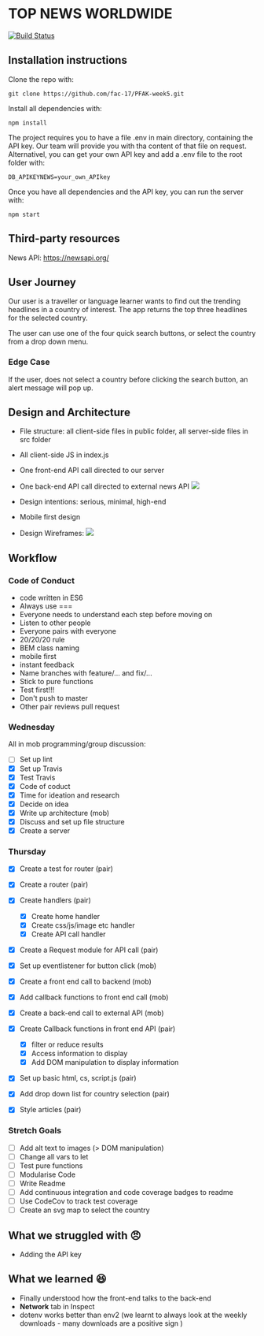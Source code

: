 # TOP NEWS WORLDWIDE 

[![Build Status](https://www.travis-ci.org/fac-17/PFAK-week5.svg?branch=master)](https://www.travis-ci.org/fac-17/PFAK-week5)

## Installation instructions 

Clone the repo with: 
```
git clone https://github.com/fac-17/PFAK-week5.git

```

Install all dependencies with: 
```
npm install
```
The project requires you to have a file .env in main directory, containing the API key. Our team will provide you with tha content of that file on request. Alternativel, you can get your own API key and add a .env file to the root folder with: 

```
DB_APIKEYNEWS=your_own_APIkey
```

Once you have all dependencies and the API key, you can run the server with: 

```
npm start
```


## Third-party resources

News API: https://newsapi.org/

## User Journey
Our user is a traveller or language learner wants to find out the trending headlines in a country of interest. The app returns the top three headlines for the selected country. 

The user can use one of the four quick search buttons, or select the country from a drop down menu. 

### Edge Case
If the user, does not select a country before clicking the search button, an alert message will pop up. 

## Design and Architecture
- File structure: all client-side files in public folder, all server-side files in src folder
- All client-side JS in index.js 
- One front-end API call directed to our server
- One back-end API call directed to external news API
 ![](https://i.imgur.com/xudgEuZ.jpg)


- Design intentions: serious, minimal, high-end 
- Mobile first design 
- Design Wireframes: 
![](https://i.imgur.com/tzRoJbF.jpg)


## Workflow 
### Code of Conduct

- code written in ES6
- Always use === 
- Everyone needs to understand each step before moving on 
- Listen to other people
- Everyone pairs with everyone 
- 20/20/20 rule 
- BEM class naming 
- mobile first 
- instant feedback 
- Name branches with feature/... and fix/... 
- Stick to pure functions
- Test first!!! 
- Don't push to master
- Other pair reviews pull request 


### Wednesday
All in mob programming/group discussion: 
- [ ] Set up lint 
- [x] Set up Travis 
- [x] Test Travis
- [x] Code of coduct
- [x] Time for ideation and research
- [x] Decide on idea
- [x] Write up architecture (mob)
- [x] Discuss and set up file structure
- [x] Create a server

### Thursday 
- [x] Create a test for router (pair)
- [x] Create a router (pair)
- [x] Create handlers (pair)
    - [x] Create home handler
    - [x] Create css/js/image etc handler
    - [x] Create API call handler
- [x] Create a Request module for API call (pair)
- [x] Set up eventlistener for button click (mob)
- [x] Create a front end call to backend (mob)
- [x] Add callback functions to front end call (mob)
- [x] Create a back-end call to external API  (mob)
- [x] Create Callback functions in front end API (pair)
    - [x] filter or reduce results 
    - [x] Access information to display 
    - [x] Add DOM manipulation to display information 
- [x] Set up basic html, cs, script.js (pair)
- [x] Add drop down list for country selection (pair)
- [x] Style articles (pair)


### Stretch Goals
- [ ] Add alt text to images (> DOM manipulation)
- [ ] Change all vars to let
- [ ] Test pure functions
- [ ] Modularise Code 
- [ ] Write Readme 
- [ ] Add continuous integration and code coverage badges to readme
- [ ] Use CodeCov to track test coverage
- [ ] Create an svg map to select the country 

## What we struggled with :angry: 
- Adding the API key 

## What we learned :satisfied:
- Finally understood how the front-end talks to the back-end
- **Network** tab in Inspect 
- dotenv works better than env2 (we learnt to always look at the weekly downloads - many downloads are a positive sign )
